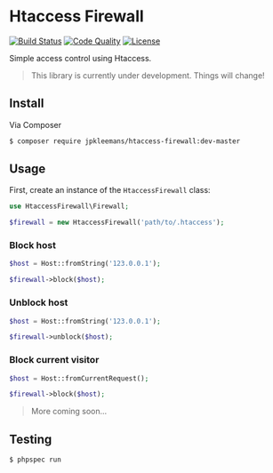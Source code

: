 # Htaccess Firewall

[![Build Status](https://img.shields.io/travis/jpkleemans/htaccess-firewall.svg)](https://travis-ci.org/jpkleemans/htaccess-firewall)
[![Code Quality](https://img.shields.io/scrutinizer/g/jpkleemans/htaccess-firewall.svg)](https://scrutinizer-ci.com/g/jpkleemans/htaccess-firewall/)
[![License](https://img.shields.io/badge/license-MIT-brightgreen.svg)](LICENSE.md)

Simple access control using Htaccess.

> This library is currently under development. Things will change!

## Install

Via Composer

``` bash
$ composer require jpkleemans/htaccess-firewall:dev-master
```

## Usage

First, create an instance of the `HtaccessFirewall` class:

``` php
use HtaccessFirewall\Firewall;

$firewall = new HtaccessFirewall('path/to/.htaccess');
```

### Block host

``` php
$host = Host::fromString('123.0.0.1');

$firewall->block($host);
```

### Unblock host

``` php
$host = Host::fromString('123.0.0.1');

$firewall->unblock($host);
```

### Block current visitor

``` php
$host = Host::fromCurrentRequest();

$firewall->block($host);
```

> More coming soon...

## Testing

``` bash
$ phpspec run
```
